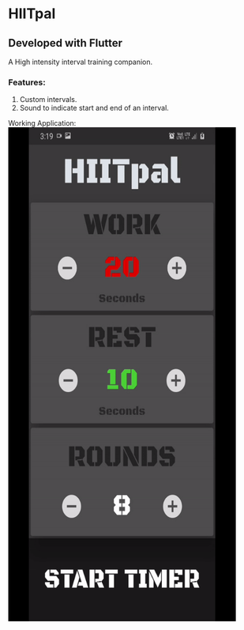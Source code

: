 # HIITpal
## Developed with Flutter
A High intensity interval training companion.

### Features:
1. Custom intervals.
2. Sound to indicate start and end of an interval.


Working Application:
<img src="hiit-pal.gif" alt="payment" width="461" height=1000/>
